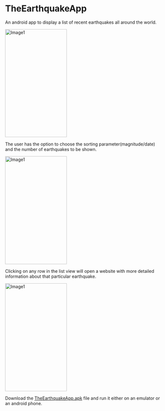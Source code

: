 # TheEarthquakeApp
An android app to display a list of recent earthquakes all around the world.  

<img src="https://github.com/GurpreetSingh97/TheEarthquakeAndroidApp/blob/master/screenshots/homePage.png" alt="Image1" width="200" height="350">

The user has the option to choose the sorting parameter(magnitude/date) and the number of earthquakes to be shown.  

<img src="https://github.com/GurpreetSingh97/TheEarthquakeAndroidApp/blob/master/screenshots/list.png" alt="Image1" width="200" height="350">

Clicking on any row in the list view will open a website with more detailed information about that particular earthquake.

<img src="https://github.com/GurpreetSingh97/TheEarthquakeAndroidApp/blob/master/screenshots/website.png" alt="Image1" width="200" height="350">

Download the [TheEarthquakeApp.apk](https://github.com/GurpreetSingh97/TheEarthquakeAndroidApp/tree/master/apkFile) file and run it either on an emulator or an android phone.

